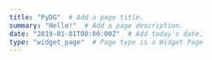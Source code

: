 ```yaml
---
title: "PyDG"  # Add a page title.
summary: "Hello!"  # Add a page description.
date: "2019-01-01T00:00:00Z"  # Add today's date.
type: "widget_page"  # Page type is a Widget Page
---
```

 

